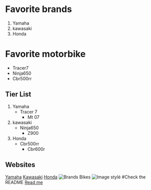 # Favorite brands
1. Yamaha
1. kawasaki
1. Honda
# Favorite motorbike
- Tracer7
- Ninja650
- Cbr500rr
## Tier List
1. Yamaha
    - Tracer 7
        - Mt 07
1. kawasaki
    - Ninja650
        - Z900
1. Honda
    - Cbr500rr
        - Cbr600r
## Websites
[Yamaha](https://www.yamaha-motor.eu/be/fr/)
[Kawasaki](https://www.kawasaki.be/fr/products)
[Honda](https://www.fr.honda.be)
![Brands Bikes](https://as1.ftcdn.net/v2/jpg/05/53/98/32/1000_F_553983270_DfBhISoDQNWhfg956j5w06FFcyODBYuP.jpg)
![Image stylé](https://media.tenor.com/vTynhzgdYMIAAAAM/r1m-yamaha.gif)
#Check the README
[Read me](/README.md)